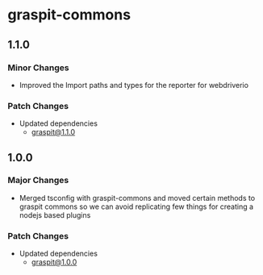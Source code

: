 # graspit-commons

## 1.1.0

### Minor Changes

- Improved the Import paths and types for the reporter for webdriverio

### Patch Changes

- Updated dependencies
  - graspit@1.1.0

## 1.0.0

### Major Changes

- Merged tsconfig with graspit-commons and moved certain methods to graspit commons so we can avoid replicating few things for creating a nodejs based plugins

### Patch Changes

- Updated dependencies
  - graspit@1.0.0
